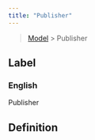 ```yaml
---
title: "Publisher"
---
```


> [Model](./../) > Publisher

## Label

### English
Publisher


## Definition



    
